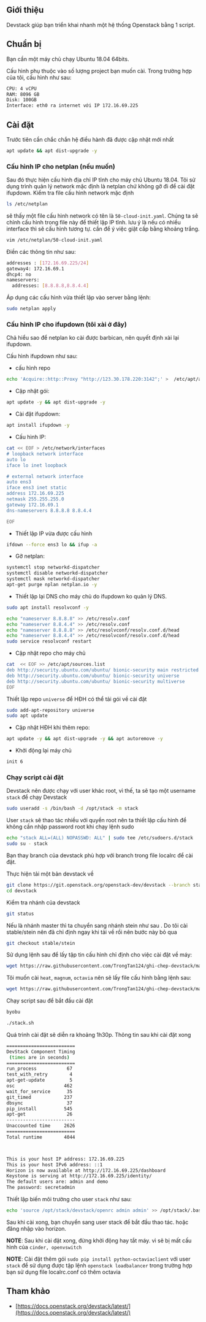 ## Giới thiệu

Devstack giúp bạn triển khai nhanh một hệ thống Openstack bằng 1 script.

## Chuẩn bị

Bạn cần một máy chủ chạy Ubuntu 18.04 64bits.

Cấu hình phụ thuộc vào số lượng project bạn muốn cài. Trong trường hợp của tôi, cấu hình như sau:
```sh
CPU: 4 vCPU
RAM: 8096 GB
Disk: 100GB
Interface: eth0 ra internet với IP 172.16.69.225
```

## Cài đặt

Trước tiên cần chắc chắn hệ điều hành đã được cập nhật mới nhất
```sh
apt update && apt dist-upgrade -y
```

### Cấu hình IP cho netplan (nếu muốn)
Sau đó thực hiện cấu hình địa chỉ IP tĩnh cho máy chủ Ubuntu 18.04. Tôi sử dụng trình quản lý network mặc định là netplan chứ không gỡ đi để cài đặt ifupdown.
Kiểm tra file cấu hình network mặc định
```sh
ls /etc/netplan
```

sẽ thấy một file cấu hình network có tên là `50-cloud-init.yaml`. Chúng ta sẽ chỉnh cấu hình trong file này để thiết lập IP tĩnh. lưu ý là nếu có nhiều interface thì sẽ cấu hình tương tự. cần để ý việc giật cấp bằng khoảng trắng.
```sh
vim /etc/netplan/50-cloud-init.yaml
```

Điền các thông tin như sau:
```sh
addresses : [172.16.69.225/24]
gateway4: 172.16.69.1
dhcp4: no
nameservers:
  addresses: [8.8.8.8,8.8.4.4]
```

Áp dụng các cấu hình vừa thiết lập vào server bằng lệnh:
```sh
sudo netplan apply
```

### Cấu hình IP cho ifupdown (tôi xài ở đây)
Chả hiểu sao để netplan ko cài được barbican, nên quyết định xài lại ifupdown.

Cấu hình ifupdown như sau:

- cấu hình repo
```sh
echo 'Acquire::http::Proxy "http://123.30.178.220:3142";' >  /etc/apt/apt.conf
```

- Cập nhật gói:
```sh
apt update -y && apt dist-upgrade -y
```

- Cài đặt ifupdown:
```sh
apt install ifupdown -y
```

- Cấu hình IP:
```sh
cat << EOF > /etc/network/interfaces
# loopback network interface
auto lo
iface lo inet loopback

# external network interface
auto ens3
iface ens3 inet static
address 172.16.69.225
netmask 255.255.255.0
gateway 172.16.69.1
dns-nameservers 8.8.8.8 8.8.4.4

EOF
```

- Thiết lập IP vừa được cấu hình
```sh
ifdown --force ens3 lo && ifup -a
```

- Gỡ netplan:
```sh
systemctl stop networkd-dispatcher
systemctl disable networkd-dispatcher
systemctl mask networkd-dispatcher
apt-get purge nplan netplan.io -y
```

- Thiết lập lại DNS cho máy chủ do ifupdown ko quản lý DNS.
```sh
sudo apt install resolvconf -y

echo "nameserver 8.8.8.8" >> /etc/resolv.conf
echo "nameserver 8.8.4.4" >> /etc/resolv.conf
echo "nameserver 8.8.8.8" >> /etc/resolvconf/resolv.conf.d/head
echo "nameserver 8.8.4.4" >> /etc/resolvconf/resolv.conf.d/head
sudo service resolvconf restart
```

- Cập nhật repo cho máy chủ
```sh
cat  << EOF >> /etc/apt/sources.list
deb http://security.ubuntu.com/ubuntu/ bionic-security main restricted
deb http://security.ubuntu.com/ubuntu/ bionic-security universe
deb http://security.ubuntu.com/ubuntu/ bionic-security multiverse
EOF
```

Thiết lập repo `universe` để HĐH có thể tải gói về cài đặt
```sh
sudo add-apt-repository universe
sudo apt update
```

- Cập nhật HĐH khi thêm repo:
```sh
apt update -y && apt dist-upgrade -y && apt autoremove -y
```

- Khởi động lại máy chủ
```sh
init 6
```

### Chạy script cài đặt

Devstack nên được chạy với user khác root, vì thế, ta sẽ tạo một username `stack` để chạy Devstack
```sh
sudo useradd -s /bin/bash -d /opt/stack -m stack
```

User `stack` sẽ thao tác nhiều với quyền root nên ta thiết lập cấu hình để không cần nhập password root khi chạy lệnh sudo
```sh
echo "stack ALL=(ALL) NOPASSWD: ALL" | sudo tee /etc/sudoers.d/stack
sudo su - stack
```

Bạn thay branch của devstack phù hợp với branch trong file localrc để cài đặt.

Thực hiện tải một bản devstack về
```sh
git clone https://git.openstack.org/openstack-dev/devstack --branch stable/stein
cd devstack
```

Kiểm tra nhánh của devstack
```sh
git status
```

Nếu là nhánh master thì ta chuyển sang nhánh stein như sau . Do tôi cài stable/stein nên đã chỉ định ngay khi tải về rồi nên bước này bỏ qua
```sh
git checkout stable/stein
```

Sử dụng lệnh sau để lấy tập tin cấu hình chỉ định cho việc cài đặt về máy:
```sh
wget https://raw.githubusercontent.com/TrongTan124/ghi-chep-devstack/master/Local_conf/local-stable-stein.conf -O ./local.conf
```

Tôi muốn cài `heat`, `magnum`, `octavia` nên sẽ lấy file cấu hình bằng lệnh sau:
```sh
wget https://raw.githubusercontent.com/TrongTan124/ghi-chep-devstack/master/Local_conf/local-stable-stein-magnum-heat.conf -O ./local.conf
```

Chạy script sau để bắt đầu cài đặt
```sh
byobu

./stack.sh
```

Quá trình cài đặt sẽ diễn ra khoảng 1h30p. Thông tin sau khi cài đặt xong
```sh
=========================                                                                                                                                                                      
DevStack Component Timing                                                                                                                                                                      
 (times are in seconds)                                                                                                                                                                        
=========================                                                                                                                                                                      
run_process           67                                                                                                                                                                       
test_with_retry        4                                                                                                                                                                       
apt-get-update         5                                                                                                                                                                       
osc                  462                                                                                                                                                                       
wait_for_service      35
git_timed            237
dbsync                37
pip_install          545
apt-get               26
-------------------------
Unaccounted time     2626
=========================
Total runtime        4044



This is your host IP address: 172.16.69.225
This is your host IPv6 address: ::1
Horizon is now available at http://172.16.69.225/dashboard
Keystone is serving at http://172.16.69.225/identity/
The default users are: admin and demo
The password: secretadmin
```

Thiết lập biến môi trường cho user `stack` như sau:
```sh
echo 'source /opt/stack/devstack/openrc admin admin' >> /opt/stack/.bashrc
```

Sau khi cài xong, bạn chuyển sang user stack để bắt đầu thao tác. hoặc đăng nhập vào horizon.

**NOTE**: Sau khi cài đặt xong, đừng khởi động hay tắt máy. vì sẽ bị mất cấu hình của `cinder, openvswitch`

**NOTE**: Cài đặt thêm gói `sudo pip install python-octaviaclient` với user `stack` để sử dụng được tập lệnh `openstack loadbalancer` trong trường hợp bạn sử dụng file localrc.conf có thêm octavia

## Tham khảo

- [https://docs.openstack.org/devstack/latest/](https://docs.openstack.org/devstack/latest/)